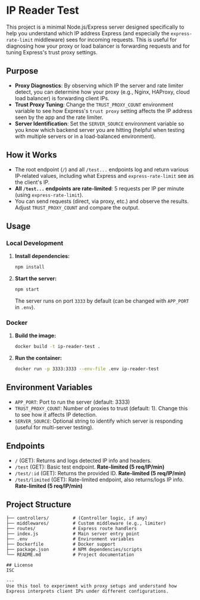 # IP Reader Test

This project is a minimal Node.js/Express server designed specifically to help you understand which IP address Express (and especially the `express-rate-limit` middleware) sees for incoming requests. This is useful for diagnosing how your proxy or load balancer is forwarding requests and for tuning Express's trust proxy settings.

## Purpose
- **Proxy Diagnostics**: By observing which IP the server and rate limiter detect, you can determine how your proxy (e.g., Nginx, HAProxy, cloud load balancer) is forwarding client IPs.
- **Trust Proxy Tuning**: Change the `TRUST_PROXY_COUNT` environment variable to see how Express's `trust proxy` setting affects the IP address seen by the app and the rate limiter.
- **Server Identification**: Set the `SERVER_SOURCE` environment variable so you know which backend server you are hitting (helpful when testing with multiple servers or in a load-balanced environment).

## How it Works
- The root endpoint (`/`) and all `/test...` endpoints log and return various IP-related values, including what Express and `express-rate-limit` see as the client's IP.
- **All `/test...` endpoints are rate-limited**: 5 requests per IP per minute (using `express-rate-limit`).
- You can send requests (direct, via proxy, etc.) and observe the results. Adjust `TRUST_PROXY_COUNT` and compare the output.

## Usage

### Local Development
1. **Install dependencies:**
   ```bash
   npm install
   ```
2. **Start the server:**
   ```bash
   npm start
   ```
   The server runs on port `3333` by default (can be changed with `APP_PORT` in `.env`).

### Docker
1. **Build the image:**
   ```bash
   docker build -t ip-reader-test .
   ```
2. **Run the container:**
   ```bash
   docker run -p 3333:3333 --env-file .env ip-reader-test
   ```

## Environment Variables
- `APP_PORT`: Port to run the server (default: 3333)
- `TRUST_PROXY_COUNT`: Number of proxies to trust (default: 1). Change this to see how it affects IP detection.
- `SERVER_SOURCE`: Optional string to identify which server is responding (useful for multi-server testing).

## Endpoints

- `/` (GET): Returns and logs detected IP info and headers.
- `/test` (GET): Basic test endpoint. **Rate-limited (5 req/IP/min)**
- `/test/:id` (GET): Returns the provided ID. **Rate-limited (5 req/IP/min)**
- `/test/limited` (GET): Rate-limited endpoint, also returns/logs IP info. **Rate-limited (5 req/IP/min)**

## Project Structure
```
├── controllers/         # (Controller logic, if any)
├── middlewares/         # Custom middleware (e.g., limiter)
├── routes/              # Express route handlers
├── index.js             # Main server entry point
├── .env                 # Environment variables
├── Dockerfile           # Docker support
├── package.json         # NPM dependencies/scripts
└── README.md            # Project documentation

## License
ISC

---
Use this tool to experiment with proxy setups and understand how Express interprets client IPs under different configurations.
